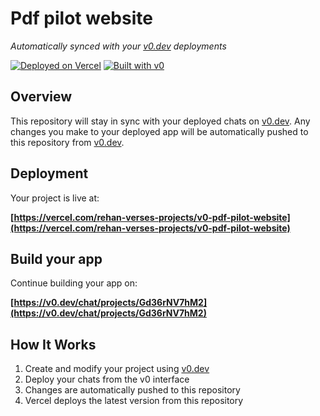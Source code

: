 # Pdf pilot website

*Automatically synced with your [v0.dev](https://v0.dev) deployments*

[![Deployed on Vercel](https://img.shields.io/badge/Deployed%20on-Vercel-black?style=for-the-badge&logo=vercel)](https://vercel.com/rehan-verses-projects/v0-pdf-pilot-website)
[![Built with v0](https://img.shields.io/badge/Built%20with-v0.dev-black?style=for-the-badge)](https://v0.dev/chat/projects/Gd36rNV7hM2)

## Overview

This repository will stay in sync with your deployed chats on [v0.dev](https://v0.dev).
Any changes you make to your deployed app will be automatically pushed to this repository from [v0.dev](https://v0.dev).

## Deployment

Your project is live at:

**[https://vercel.com/rehan-verses-projects/v0-pdf-pilot-website](https://vercel.com/rehan-verses-projects/v0-pdf-pilot-website)**

## Build your app

Continue building your app on:

**[https://v0.dev/chat/projects/Gd36rNV7hM2](https://v0.dev/chat/projects/Gd36rNV7hM2)**

## How It Works

1. Create and modify your project using [v0.dev](https://v0.dev)
2. Deploy your chats from the v0 interface
3. Changes are automatically pushed to this repository
4. Vercel deploys the latest version from this repository
